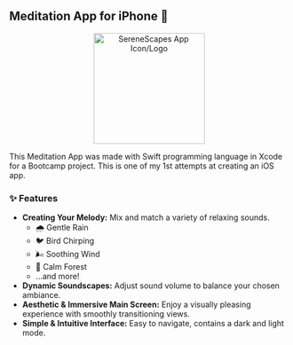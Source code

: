 ## Meditation App for iPhone 🎵

<p align="center">
  <img src="placeholder-logo.png" alt="SereneScapes App Icon/Logo" width="200"/>
</p>

This Meditation App was made with Swift programming language in Xcode for a Bootcamp project.
This is one of my 1st attempts at creating an iOS app.

### ✨ Features

* **Creating Your Melody:** Mix and match a variety of relaxing sounds.
    * 🌧️ Gentle Rain
    * 🐦 Bird Chirping
    * 🌬️ Soothing Wind
    * 🌳 Calm Forest
    * ...and more!
* **Dynamic Soundscapes:** Adjust sound volume to balance your chosen ambiance.
* **Aesthetic & Immersive Main Screen:** Enjoy a visually pleasing experience with smoothly transitioning views.
* **Simple & Intuitive Interface:** Easy to navigate, contains a dark and light mode.
